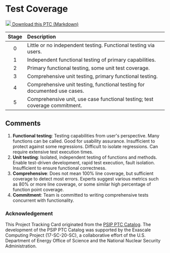 [metadata:tags]:- "bssw-psip-ptc"
# Test Coverage

<a href='/ptc-catalog/catalog/TestCoverage.md' download><img src='/ptc-catalog/assets/images/download.png' width='18'> Download this PTC (Markdown)</a>



| Stage         | Description |
| :-------------: | :------------- |
| 0 | Little or no independent testing. Functional testing via users. |
| 1 | Independent functional testing of primary capabilities.      |
| 2 | Primary functional testing, some unit test coverage.      |
| 3 | Comprehensive unit testing, primary functional testing.      |
| 4 | Comprehensive unit testing, functional testing for documented use cases.      |
| 5 | Comprehensive unit, use case functional testing; test coverage commitment.     |

## Comments

1. **Functional testing**: Testing capabilities from user's perspective.  Many functions can be called.  Good for usability assurance.  Insufficient to protect against some regressions.  Difficult to isolate regressions.  Can require extensive test execution times.
2. **Unit testing**: Isolated, independent testing of functions and methods.  Enable test-driven development, rapid test execution, fault isolation.  Insufficient to ensure functional correctness.
3. **Comprehensive**: Does not mean 100% line coverage, but sufficient coverage to detect most errors.  Experts suggest various metrics such as 80% or more line coverage, or some similar high percentage of function point coverage.
4. **Commitment**: Team is committed to writing comprehensive tests concurrent with functionality.


### Acknowledgement

This Project Tracking Card originated from the [PSIP PTC Catalog](https://bssw-psip.github.io/ptc-catalog/). The development of the PSIP PTC Catalog was supported by the Exascale Computing Project (17-SC-20-SC), a collaborative effort of the U.S. Department of Energy Office of Science and the National Nuclear Security Administration.

